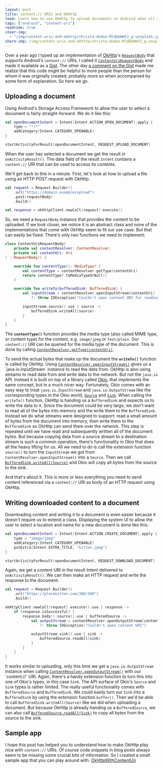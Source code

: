 ```yaml
---
layout: post
title: content:// URIs and OkHttp
lead: Learn how to use OkHttp to upload documents on Android when all you have is a content:// URI.
tags: ["android", "content-uri"]
readtime: true
cover-img:
  - "/img/content-uris-and-okhttp/christa-dodoo-MldQeWmF2_g-unsplash.jpg" : "Photo by <a href='https://unsplash.com/@krystagrusseck?utm_source=unsplash&amp;utm_medium=referral&amp;utm_content=creditCopyText'>Christa Dodoo</a> on <a href='https://unsplash.com/photos/MldQeWmF2_g'>Unsplash</a>"
share-img: /img/content-uris-and-okhttp/christa-dodoo-MldQeWmF2_g-unsplash.jpg
---
```


Over a year ago I typed up an implementation of [OkHttp](https://square.github.io/okhttp/)'s [`RequestBody`](https://square.github.io/okhttp/4.x/okhttp/okhttp3/-request-body/) that supports Android's `content://` URIs. I called it [`ContentUriRequestBody`](https://gist.github.com/cketti/8ac927509787d7085a5ef8f866806f0f) and made it available as a [Gist](https://gist.github.com/).
The other day [a comment on the Gist](https://gist.github.com/cketti/8ac927509787d7085a5ef8f866806f0f#gistcomment-3313081) made me realize that this code might be helpful to more people than the person for whom it was originally created; probably more so when accompanied by some form of explanation. So here we go.

## Uploading a document

Using Android's Storage Access Framework to allow the user to select a document is fairly straight-forward. We do it like this:

```kotlin
val openDocumentIntent = Intent(Intent.ACTION_OPEN_DOCUMENT).apply {
    type = "*/*"
    addCategory(Intent.CATEGORY_OPENABLE)
}

startActivityForResult(openDocumentIntent, REQUEST_UPLOAD_DOCUMENT)
```

When the user has selected a document we get the result in `onActivityResult()`. The data field of the result `Intent` contains a `content://` URI that can be used to access its contents.

We'll get back to this in a minute. First, let's look at how to upload a file using an HTTP POST request with OkHttp.

```kotlin
val request = Request.Builder()
    .url("https://domain.example/upload")
    .post(requestBody)
    .build()

val response = okHttpClient.newCall(request).execute()
```

So, we need a `RequestBody` instance that provides the content to be uploaded. If we look closer, we notice it is an abstract class and none of the implementations that come with OkHttp seem to fit our use case. But that can easily be fixed. There's only two functions we need to implement:

```kotlin
class ContentUriRequestBody(
    private val contentResolver: ContentResolver,
    private val contentUri: Uri
) : RequestBody() {

    override fun contentType(): MediaType? {
        val contentType = contentResolver.getType(contentUri)
        return contentType?.toMediaTypeOrNull()
    }

    override fun writeTo(bufferedSink: BufferedSink) {
        val inputStream = contentResolver.openInputStream(contentUri)
            ?: throw IOException("Couldn't open content URI for reading")

        inputStream.source().use { source ->
            bufferedSink.writeAll(source)
        }
    }
}
```

The **`contentType()`** function provides the media type (also called MIME type, or content type) for the content, e.g. `image/jpeg` or `text/plain`. Our `content://` URI can be queried for the media type of the document. This is done by calling [`ContentResolver.getType(contentUri)`](https://developer.android.com/reference/android/content/ContentResolver#getType(android.net.Uri)).

To send the actual bytes that make up the document the **`writeTo()`** function is called by OkHttp. Using [`ContentResolver.openInputStream()`](https://developer.android.com/reference/android/content/ContentResolver#openInputStream(android.net.Uri)) gives us a `java.io.InputStream` instance to read the data from.
OkHttp is also using streams to read data from and write data to the network. But not the `java.io` API. Instead it is built on top of a library called [Okio](https://square.github.io/okio/), that implements the same concept, but in a much nicer way. Fortunately, Okio comes with an easy way to treat `java.io.InputStream` and `java.io.OutputStream` like the corresponding types in the Okio world, [`Source`](https://square.github.io/okio/2.x/okio/okio/-source/) and [`Sink`](https://square.github.io/okio/2.x/okio/okio/-sink/).
When calling the `writeTo()` function, OkHttp is handing us a `BufferedSink` and expects us to write the data to it. Since the document could be very large, we don't want to read all of the bytes into memory and the write them to the `BufferedSink`. Instead we do what streams were designed to support: read a small amount of bytes from the document into memory, then write them to the `BufferedSink` so OkHttp can send them over the network. This step is repeated until we have read and subsequently written all of the document bytes. But because copying data from a source stream to a destination stream is such a common operation, there's functionality in Okio that does all the heavy lifting for us. All we need to do is call the extension function `source()` to turn the `InputStream` we got from `ContentResolver.openInputStream()` into a `Source`. Then we call [`BufferedSink.writeAll(Source)`](https://square.github.io/okio/2.x/okio/okio/-buffered-sink/write-all/) and Okio will copy all bytes from the source to the sink.

And that's about it. This is more or less everything you need to send content referenced via a `content://` URI as body of an HTTP request using OkHttp.

## Writing downloaded content to a document

Downloading content and writing it to a document is even easier because it doesn't require us to extend a class. Displaying the system UI to allow the user to select a location and name for a new document is done like this:

```kotlin
val openDocumentIntent = Intent(Intent.ACTION_CREATE_DOCUMENT).apply {
    type = "image/jpeg"
    addCategory(Intent.CATEGORY_OPENABLE)
    putExtra(Intent.EXTRA_TITLE, "kitten.jpeg")
}

startActivityForResult(openDocumentIntent, REQUEST_DOWNLOAD_DOCUMENT)
```

Again, we get a content URI in the result Intent delivered to `onActivityResult()`. We can then make an HTTP request and write the response to the document.

```kotlin
val request = Request.Builder()
    .url("https://placekitten.com/300/300")
    .build()

okHttpClient.newCall(request).execute().use { response ->
    if (response.isSuccessful) {
        response.body!!.source().use { bufferedSource ->
            val outputStream = contentResolver.openOutputStream(contentUri)
                ?: throw IOException("Couldn't open content URI")

            outputStream.sink().use { sink ->
                bufferedSource.readAll(sink)
            }
        }
    }
}
```

It works similar to uploading, only this time we get a `java.io.OutputStream` instance when calling [`ContentResolver.openOutputStream()`](https://developer.android.com/reference/android/content/ContentResolver#openOutputStream(android.net.Uri)) with our `content://` URI. Again, there's a handy extension function to turn this into one of Okio's types, in this case `Sink`. The API surface of Okio's `Source` and `Sink` types is rather limited. The really useful functionality comes with `BufferedSource` and `BufferedSink`. We could easily turn our `Sink` into a `BufferedSink` by using the extension function `buffer()`. Then we'd be able to call `BufferedSink.writeAll(Source)` like we did when uploading a document. But because OkHttp is already handing us a `BufferedSource`, we can also call [`BufferedSource.readAll(Sink)`](https://square.github.io/okio/2.x/okio/okio/-buffered-source/read-all/) to copy all bytes from the source to the sink.

## Sample app

I hope this post has helped you to understand how to make OkHttp play nice with `content://` URIs. Of course code snippets in blog posts always seem to be missing some crucial bits of information. So I created a small sample app that you can play around with: [OkHttpWithContentUri](https://github.com/cketti/OkHttpWithContentUri)
